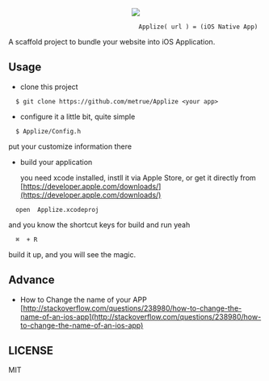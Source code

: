 <p align="center">
  <img src="http://ac-a4mbptsl.clouddn.com/191f8b9df25f453a.png"></img>
</p>

```
                                    Applize( url ) = (iOS Native App)
```

A scaffold project to bundle your website into iOS Application.


## Usage

* clone this project
  
```
  $ git clone https://github.com/metrue/Applize <your app>
```

* configure it a little bit, quite simple

```
  $ Applize/Config.h
```

  put your customize information there

* build your application
  
  you need xcode installed, instll it via Apple Store, or get it directly from [https://developer.apple.com/downloads/](https://developer.apple.com/downloads/)

```
  open  Applize.xcodeproj
```

and you know the shortcut keys for build and run yeah

```
  ⌘  + R
```
build it up, and you will see the magic. 

## Advance

* How to Change the name of your APP
  [http://stackoverflow.com/questions/238980/how-to-change-the-name-of-an-ios-app](http://stackoverflow.com/questions/238980/how-to-change-the-name-of-an-ios-app)

## LICENSE

MIT
